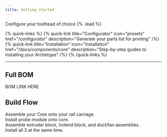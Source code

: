 ```yaml
---
title: Getting started
---
```


Configure your toolhead of choice {% .lead %}

{% quick-links %}
  {% quick-link title="Configurator" icon="presets" href="/configurator" description="Generate your parts list for printing" /%}  
  {% quick-link title="Installation" icon="installation" href="/docs/components/core" description="Step-by-step guides to installing your Archetype" /%}
{% /quick-links %}

---

## Full BOM

BOM LINK HERE

## Build Flow

Assemble your Core onto your rail carriage.  
Install probe module onto core.  
Assemble extruder block, hotend block, and duct/fan assemblies.  
Install all 3 at the same time.  
